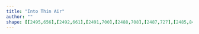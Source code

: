 ```yaml
---
title: "Into Thin Air"
author: ""
shape: [[2495,656],[2492,661],[2491,700],[2488,708],[2487,727],[2485,843],[2483,853],[2483,896],[2482,920],[2480,926],[2479,973],[2477,987],[2472,1159],[2470,1175],[2469,1211],[2467,1222],[2465,1315],[2463,1327],[2463,1356],[2461,1370],[2462,1385],[2466,1390],[2469,1391],[2535,1391],[2545,1389],[2556,1390],[2562,1387],[2564,1381],[2567,1306],[2569,1292],[2568,1271],[2571,1244],[2571,1209],[2573,1196],[2575,1192],[2582,1187],[2582,1184],[2578,1181],[2576,1176],[2575,1161],[2578,1153],[2588,1146],[2583,1138],[2580,1128],[2579,1104],[2582,1098],[2581,1061],[2584,1048],[2582,1024],[2582,994],[2586,965],[2587,885],[2590,867],[2590,832],[2593,810],[2593,783],[2597,763],[2600,758],[2607,752],[2607,746],[2604,741],[2604,735],[2607,732],[2609,726],[2610,708],[2612,701],[2610,688],[2611,668],[2610,661],[2607,658],[2594,657],[2584,662],[2575,659],[2565,659],[2555,664],[2546,661],[2530,662],[2523,659],[2498,656]]
---
```

